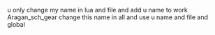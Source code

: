 u only change my name in lua and file and add u name to work 
Aragan_sch_gear  change this name in all and use u name and file and global
